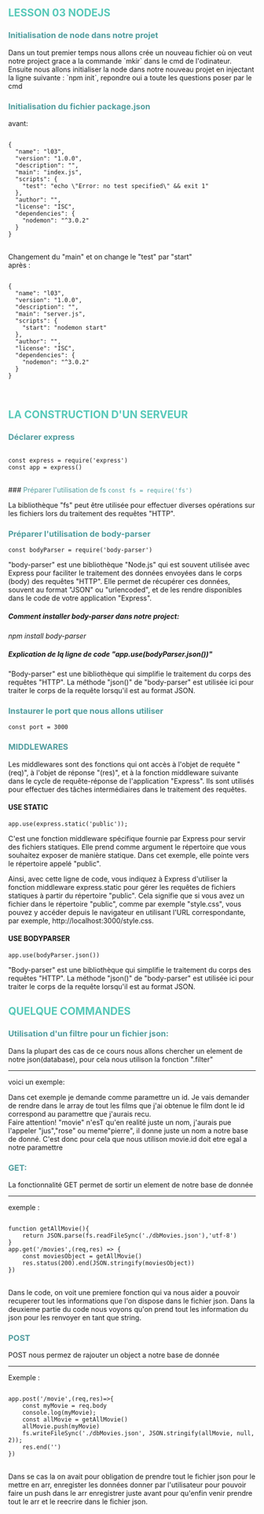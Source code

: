 ## <span style="color: #58C9B9;">LESSON 03 NODEJS

### <span style="color: #519D9E;">Initialisation de node dans notre projet</span>

<div>Dans un tout premier temps nous allons crée un nouveau fichier où on veut notre project grace a la commande `mkir` dans le cmd de l'odinateur. Ensuite nous allons initialiser la node dans notre nouveau projet en injectant la ligne suivante : `npm init`, repondre oui a toute les questions poser par le cmd</div>

### <span style="color: #519D9E;">Initialisation du fichier package.json
<div>avant: </div>
<pre>
<code>
{
  "name": "l03",
  "version": "1.0.0",
  "description": "",
  "main": "index.js",
  "scripts": {
    "test": "echo \"Error: no test specified\" && exit 1"
  },
  "author": "",
  "license": "ISC",
  "dependencies": {
    "nodemon": "^3.0.2"
  }
}
</code>
</pre>
<div>Changement du "main" et on change le "test" par "start"<br>
après :</div>
<pre>
<code>
{
  "name": "l03",
  "version": "1.0.0",
  "description": "",
  "main": "server.js",
  "scripts": {
    "start": "nodemon start"
  },
  "author": "",
  "license": "ISC",
  "dependencies": {
    "nodemon": "^3.0.2"
  }
}

</code>
</pre>

##  <span style="color: #58C9B9;">LA CONSTRUCTION D'UN SERVEUR
### <span style="color: #519D9E;"> Déclarer express
<pre>
<code>
const express = require('express')
const app = express()
</code>
</pre>

###<span style="color: #519D9E;"> Préparer l'utilisation de fs
`const fs = require('fs')`
<div>  La bibliothèque "fs" peut être utilisée pour effectuer diverses opérations sur les fichiers lors du traitement des requêtes "HTTP". </div>

### <span style="color: #519D9E;"> Préparer l'utilisation de body-parser
`const bodyParser = require('body-parser')`
<div>"body-parser" est une bibliothèque "Node.js" qui est souvent utilisée avec Express pour faciliter le traitement des données envoyées dans le corps (body) des requêtes "HTTP". Elle permet de récupérer ces données, souvent au format "JSON" ou "urlencoded", et de les rendre disponibles dans le code de votre application "Express".</div>

##### Comment installer body-parser dans notre project:
<div><i>npm install body-parser</i></div>

##### Explication de lq ligne de code "app.use(bodyParser.json())"
<div>"Body-parser" est une bibliothèque qui simplifie le traitement du corps des requêtes "HTTP". La méthode "json()" de "body-parser" est utilisée ici pour traiter le corps de la requête lorsqu'il est au format JSON.</div>


### <span style="color: #519D9E;"> Instaurer le port que nous allons utiliser
`const port = 3000`

### <span style="color: #519D9E;">MIDDLEWARES
<div> Les middlewares sont des fonctions qui ont accès à l'objet de requête "(req)", à l'objet de réponse "(res)", et à la fonction middleware suivante dans le cycle de requête-réponse de l'application "Express". Ils sont utilisés pour effectuer des tâches intermédiaires dans le traitement des requêtes.
</div>

#### USE STATIC
`app.use(express.static('public'));`
<div><p> C'est une fonction middleware spécifique fournie par Express pour servir des fichiers statiques. Elle prend comme argument le répertoire que vous souhaitez exposer de manière statique. Dans cet exemple, elle pointe vers le répertoire appelé "public".

Ainsi, avec cette ligne de code, vous indiquez à Express d'utiliser la fonction middleware express.static pour gérer les requêtes de fichiers statiques à partir du répertoire "public". Cela signifie que si vous avez un fichier dans le répertoire "public", comme par exemple "style.css", vous pouvez y accéder depuis le navigateur en utilisant l'URL correspondante, par exemple, http://localhost:3000/style.css.</p></div> 
#### USE BODYPARSER
`app.use(bodyParser.json())`
<div>"Body-parser" est une bibliothèque qui simplifie le traitement du corps des requêtes "HTTP". La méthode "json()" de "body-parser" est utilisée ici pour traiter le corps de la requête lorsqu'il est au format JSON.</div>


## <span style="color: #58C9B9;"> QUELQUE COMMANDES  

### <span style="color: #519D9E;">Utilisation d'un filtre pour un fichier json:
<p>Dans la plupart des cas de ce cours nous allons chercher un element de notre json(database), pour cela nous utilison la fonction ".filter"<hr>
voici un exemple:</p>
<p>Dans cet exemple je demande comme paramettre un id. Je vais demander de rendre dans le array de tout les films que j'ai obtenue le film dont le id correspond au paramettre que j'aurais recu.<br>
Faire attention! "movie" n'esT qu'en realité juste un nom, j'aurais pue l'appeler "jus","rose" ou meme"pierre", il donne juste un nom a notre base de donné. C'est donc pour cela que nous utilison movie.id doit etre egal a notre paramettre</p>

### <span style="color: #519D9E;"> GET:
<p>La fonctionnalité GET permet de sortir un element de notre base de donnée<hr>
exemple : </p>
<pre>
<code>
function getAllMovie(){
    return JSON.parse(fs.readFileSync('./dbMovies.json'),'utf-8')
}
app.get('/movies',(req,res) => {
    const moviesObject = getAllMovie()
    res.status(200).end(JSON.stringify(moviesObject))
})
</code>
</pre>

<p>Dans le code, on voit une premiere fonction qui va nous aider a pouvoir recuperer tout les informations que l'on dispose dans le fichier json. Dans la deuxieme partie du code nous voyons qu'on prend tout les information du json pour les renvoyer en tant que string.</p>


### <span style="color: #519D9E;">POST
<p>POST nous permez de rajouter un object a notre base de donnée <hr>
Exemple : </p>
<pre>
<code>
app.post('/movie',(req,res)=>{
    const myMovie = req.body
    console.log(myMovie);
    const allMovie = getAllMovie()
    allMovie.push(myMovie)
    fs.writeFileSync('./dbMovies.json', JSON.stringify(allMovie, null, 2));
    res.end('') 
})
</code>
</pre>

<p>Dans se cas la on avait pour obligation de prendre tout le fichier json pour le mettre en arr, enregister les données donner par l'utilisateur pour pouvoir faire un push dans le arr enregistrer juste avant pour qu'enfin venir prendre tout le arr et le reecrire dans le fichier json. </p>

<!-- ### DEL
<p>cette action nous aide a suprimer un objet du database</p> -->
